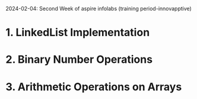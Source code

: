 2024-02-04:  Second Week of aspire infolabs (training period-innovapptive)


<h1> 1. LinkedList Implementation</h1>
<h1> 2. Binary Number Operations</h1>
<h1> 3. Arithmetic Operations on Arrays</h1>
